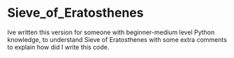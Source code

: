 # Sieve_of_Eratosthenes
Ive written this version for someone with beginner-medium level Python knowledge, to understand Sieve of Eratosthenes with some extra comments to explain how did I write this code.
